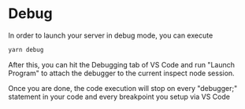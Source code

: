 # Debug

In order to launch your server in debug mode, you can execute

```bash
yarn debug
```

After this, you can hit the Debugging tab of VS Code and run "Launch Program" to attach the debugger to the current inspect node session.

Once you are done, the code execution will stop on every "debugger;" statement in your code and every breakpoint you setup via VS Code
